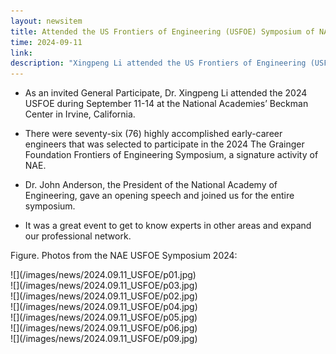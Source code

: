 ```yaml
---
layout: newsitem
title: Attended the US Frontiers of Engineering (USFOE) Symposium of NAE
time: 2024-09-11
link: 
description: "Xingpeng Li attended the US Frontiers of Engineering (USFOE) Symposium of NAE (by invite only)."
---
```


* As an invited General Participate, Dr. Xingpeng Li attended the 2024 USFOE during September 11-14 at the National Academies’ Beckman Center in Irvine, California. 

* There were seventy-six (76) highly accomplished early-career engineers that was selected to participate in the 2024 The Grainger Foundation Frontiers of Engineering Symposium, a signature activity of NAE. 

* Dr. John Anderson, the President of the National Academy of Engineering, gave an opening speech and joined us for the entire symposium.

* It was a great event to get to know experts in other areas and expand our professional network.


<div class="spacer"></div>
<div class="spacer"></div>

Figure. Photos from the NAE USFOE Symposium 2024:
<div class="smallspacer"></div>
![](/images/news/2024.09.11_USFOE/p01.jpg)
<div class="smallspacer"></div>
![](/images/news/2024.09.11_USFOE/p03.jpg)
<div class="smallspacer"></div>
![](/images/news/2024.09.11_USFOE/p02.jpg)
<div class="smallspacer"></div>
![](/images/news/2024.09.11_USFOE/p04.jpg)
<div class="smallspacer"></div>
![](/images/news/2024.09.11_USFOE/p05.jpg)
<div class="smallspacer"></div>
![](/images/news/2024.09.11_USFOE/p06.jpg)
<div class="smallspacer"></div>
![](/images/news/2024.09.11_USFOE/p09.jpg)
<div class="spacer"></div>

